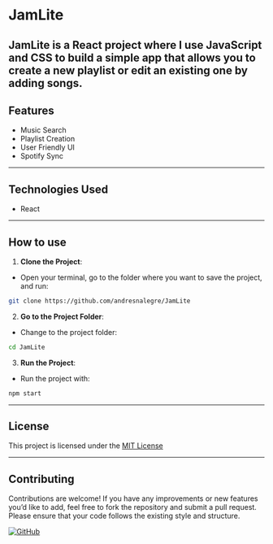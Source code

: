 # JamLite

**JamLite** is a React project where I use JavaScript and CSS to build a simple app that allows you to create a new playlist or edit an existing one by adding songs.
---

## Features

- Music Search
- Playlist Creation
- User Friendly UI
- Spotify Sync

---

## Technologies Used

- React

---

## How to use

1. **Clone the Project**:
- Open your terminal, go to the folder where you want to save the project, and run:

```bash
git clone https://github.com/andresnalegre/JamLite
```

2. **Go to the Project Folder**:
- Change to the project folder:

```bash
cd JamLite
```

3. **Run the Project**:
- Run the project with:

```bash
npm start
```
---

## License

This project is licensed under the [MIT License](LICENSE)

---

## Contributing

Contributions are welcome! If you have any improvements or new features you’d like to add, feel free to fork the repository and submit a pull request. Please ensure that your code follows the existing style and structure.

[![GitHub](https://img.shields.io/badge/Made%20by-Andres%20Nicolas%20Alegre-brightgreen)](https://github.com/andresnalegre)
